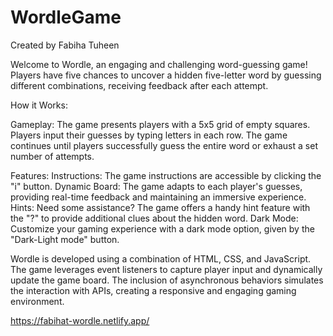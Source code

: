 # WordleGame

Created by Fabiha Tuheen

Welcome to Wordle, an engaging and challenging word-guessing game! Players have five chances to uncover a hidden five-letter word by guessing different combinations, receiving feedback after each attempt.

How it Works:

Gameplay: The game presents players with a 5x5 grid of empty squares. Players input their guesses by typing letters in each row. The game continues until players successfully guess the entire word or exhaust a set number of attempts.

Features: Instructions: The game instructions are accessible by clicking the "i" button. Dynamic Board: The game adapts to each player's guesses, providing real-time feedback and maintaining an immersive experience. Hints: Need some assistance? The game offers a handy hint feature with the "?" to provide additional clues about the hidden word. Dark Mode: Customize your gaming experience with a dark mode option, given by the "Dark-Light mode" button.

Wordle is developed using a combination of HTML, CSS, and JavaScript. The game leverages event listeners to capture player input and dynamically update the game board. The inclusion of asynchronous behaviors simulates the interaction with APIs, creating a responsive and engaging gaming environment.

https://fabihat-wordle.netlify.app/ 